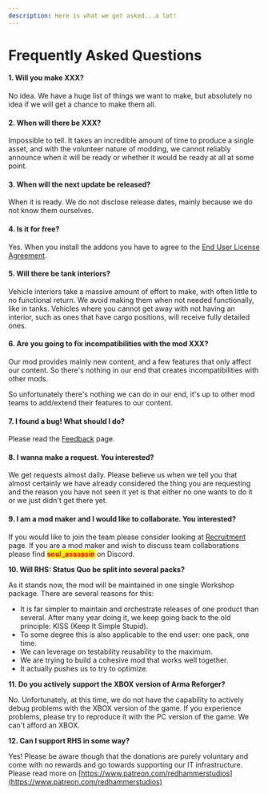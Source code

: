 ```yaml
---
description: Here is what we get asked...a lot!
---
```


# Frequently Asked Questions

#### 1. Will you make XXX?

No idea. We have a huge list of things we want to make, but absolutely no idea if we will get a chance to make them all.

#### 2. When will there be XXX?

Impossible to tell. It takes an incredible amount of time to produce a single asset, and with the volunteer nature of modding, we cannot reliably announce when it will be ready or whether it would be ready at all at some point.

#### 3. When will the next update be released?

When it is ready. We do not disclose release dates, mainly because we do not know them ourselves.

#### 4. Is it for free?

Yes. When you install the addons you have to agree to the [End User License Agreement](arma-reforger/eula.md).

#### 5. Will there be tank interiors?

Vehicle interiors take a massive amount of effort to make, with often little to no functional return. We avoid making them when not needed functionally, like in tanks. Vehicles where you cannot get away with not having an interior, such as ones that have cargo positions, will receive fully detailed ones.

#### 6. Are you going to fix incompatibilities with the mod XXX?

Our mod provides mainly new content, and a few features that only affect our content. So there's nothing in our end that creates incompatibilities with other mods.

So unfortunately there's nothing we can do in our end, it's up to other mod teams to add/extend their features to our content.

#### 7. I found a bug! What should I do?

Please read the [Feedback](arma-reforger/feedback/) page.

#### 8. I wanna make a request. You interested?

We get requests almost daily. Please believe us when we tell you that almost certainly we have already considered the thing you are requesting and the reason you have not seen it yet is that either no one wants to do it or we just didn't get there yet.

#### 9. I am a mod maker and I would like to collaborate. You interested?

If you would like to join the team please consider looking at [Recruitment](recruitment.md) page. If you are a mod maker and wish to discuss team collaborations please find <mark style="color:red;">**soul\_assassin**</mark> on Discord.

**10. Will RHS: Status Quo be split into several packs?**

As it stands now, the mod will be maintained in one single Workshop package. There are several reasons for this:

* It is far simpler to maintain and orchestrate releases of one product than several. After many year doing it, we keep going back to the old principle: KISS (Keep It Simple Stupid).
* To some degree this is also applicable to the end user: one pack, one time.
* We can leverage on testability reusability to the maximum.
* We are trying to build a cohesive mod that works well together.
* It actually pushes us to try to optimize.

**11. Do you actively support the XBOX version of Arma Reforger?**

No. Unfortunately, at this time, we do not have the capability to actively debug problems with the XBOX version of the game. If you experience problems, please try to reproduce it with the PC version of the game. We can't afford an XBOX.

**12. Can I support RHS in some way?**

Yes! Please be aware though that the donations are purely voluntary and come with no rewards and go towards supporting our IT infrastructure. Please read more on [https://www.patreon.com/redhammerstudios](https://www.patreon.com/redhammerstudios)

